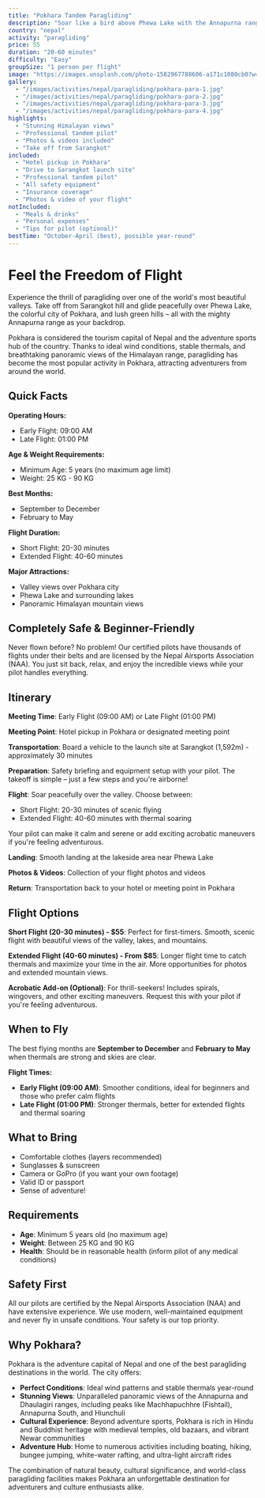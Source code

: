 ```yaml
---
title: "Pokhara Tandem Paragliding"
description: "Soar like a bird above Phewa Lake with the Annapurna range as your backdrop. Experience Nepal's adventure capital from the sky."
country: "nepal"
activity: "paragliding"
price: 55
duration: "20-60 minutes"
difficulty: "Easy"
groupSize: "1 person per flight"
image: "https://images.unsplash.com/photo-1582967788606-a171c1080cb0?w=800&auto=format&fit=crop&q=80"
gallery:
  - "/images/activities/nepal/paragliding/pokhara-para-1.jpg"
  - "/images/activities/nepal/paragliding/pokhara-para-2.jpg"
  - "/images/activities/nepal/paragliding/pokhara-para-3.jpg"
  - "/images/activities/nepal/paragliding/pokhara-para-4.jpg"
highlights:
  - "Stunning Himalayan views"
  - "Professional tandem pilot"
  - "Photos & videos included"
  - "Take off from Sarangkot"
included:
  - "Hotel pickup in Pokhara"
  - "Drive to Sarangkot launch site"
  - "Professional tandem pilot"
  - "All safety equipment"
  - "Insurance coverage"
  - "Photos & video of your flight"
notIncluded:
  - "Meals & drinks"
  - "Personal expenses"
  - "Tips for pilot (optional)"
bestTime: "October-April (best), possible year-round"
---
```


# Feel the Freedom of Flight

Experience the thrill of paragliding over one of the world's most beautiful valleys. Take off from Sarangkot hill and glide peacefully over Phewa Lake, the colorful city of Pokhara, and lush green hills – all with the mighty Annapurna range as your backdrop.

Pokhara is considered the tourism capital of Nepal and the adventure sports hub of the country. Thanks to ideal wind conditions, stable thermals, and breathtaking panoramic views of the Himalayan range, paragliding has become the most popular activity in Pokhara, attracting adventurers from around the world.

## Quick Facts

**Operating Hours:**
- Early Flight: 09:00 AM
- Late Flight: 01:00 PM

**Age & Weight Requirements:**
- Minimum Age: 5 years (no maximum age limit)
- Weight: 25 KG - 90 KG

**Best Months:**
- September to December
- February to May

**Flight Duration:**
- Short Flight: 20-30 minutes
- Extended Flight: 40-60 minutes

**Major Attractions:**
- Valley views over Pokhara city
- Phewa Lake and surrounding lakes
- Panoramic Himalayan mountain views

## Completely Safe & Beginner-Friendly

Never flown before? No problem! Our certified pilots have thousands of flights under their belts and are licensed by the Nepal Airsports Association (NAA). You just sit back, relax, and enjoy the incredible views while your pilot handles everything.

## Itinerary

**Meeting Time**: Early Flight (09:00 AM) or Late Flight (01:00 PM)

**Meeting Point**: Hotel pickup in Pokhara or designated meeting point

**Transportation**: Board a vehicle to the launch site at Sarangkot (1,592m) - approximately 30 minutes

**Preparation**: Safety briefing and equipment setup with your pilot. The takeoff is simple – just a few steps and you're airborne!

**Flight**: Soar peacefully over the valley. Choose between:
- Short Flight: 20-30 minutes of scenic flying
- Extended Flight: 40-60 minutes with thermal soaring

Your pilot can make it calm and serene or add exciting acrobatic maneuvers if you're feeling adventurous.

**Landing**: Smooth landing at the lakeside area near Phewa Lake

**Photos & Videos**: Collection of your flight photos and videos

**Return**: Transportation back to your hotel or meeting point in Pokhara

## Flight Options

**Short Flight (20-30 minutes) - $55**: Perfect for first-timers. Smooth, scenic flight with beautiful views of the valley, lakes, and mountains.

**Extended Flight (40-60 minutes) - From $85**: Longer flight time to catch thermals and maximize your time in the air. More opportunities for photos and extended mountain views.

**Acrobatic Add-on (Optional)**: For thrill-seekers! Includes spirals, wingovers, and other exciting maneuvers. Request this with your pilot if you're feeling adventurous.

## When to Fly

The best flying months are **September to December** and **February to May** when thermals are strong and skies are clear. 

**Flight Times:**
- **Early Flight (09:00 AM)**: Smoother conditions, ideal for beginners and those who prefer calm flights
- **Late Flight (01:00 PM)**: Stronger thermals, better for extended flights and thermal soaring

## What to Bring

- Comfortable clothes (layers recommended)
- Sunglasses & sunscreen
- Camera or GoPro (if you want your own footage)
- Valid ID or passport
- Sense of adventure!

## Requirements

- **Age**: Minimum 5 years old (no maximum age)
- **Weight**: Between 25 KG and 90 KG
- **Health**: Should be in reasonable health (inform pilot of any medical conditions)

## Safety First

All our pilots are certified by the Nepal Airsports Association (NAA) and have extensive experience. We use modern, well-maintained equipment and never fly in unsafe conditions. Your safety is our top priority.

## Why Pokhara?

Pokhara is the adventure capital of Nepal and one of the best paragliding destinations in the world. The city offers:

- **Perfect Conditions**: Ideal wind patterns and stable thermals year-round
- **Stunning Views**: Unparalleled panoramic views of the Annapurna and Dhaulagiri ranges, including peaks like Machhapuchhre (Fishtail), Annapurna South, and Hiunchuli
- **Cultural Experience**: Beyond adventure sports, Pokhara is rich in Hindu and Buddhist heritage with medieval temples, old bazaars, and vibrant Newar communities
- **Adventure Hub**: Home to numerous activities including boating, hiking, bungee jumping, white-water rafting, and ultra-light aircraft rides

The combination of natural beauty, cultural significance, and world-class paragliding facilities makes Pokhara an unforgettable destination for adventurers and culture enthusiasts alike.
